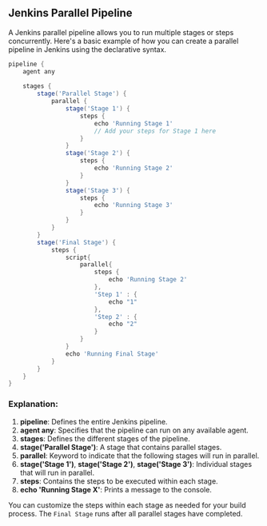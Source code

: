 ## Jenkins Parallel Pipeline
A Jenkins parallel pipeline allows you to run multiple stages or steps concurrently. Here's a basic example of how you can create a parallel pipeline in Jenkins using the declarative syntax.

```groovy
pipeline {
    agent any
    
    stages {
        stage('Parallel Stage') {
            parallel {
                stage('Stage 1') {
                    steps {
                        echo 'Running Stage 1'
                        // Add your steps for Stage 1 here
                    }
                }
                stage('Stage 2') {
                    steps {
                        echo 'Running Stage 2'
                    }
                }
                stage('Stage 3') {
                    steps {
                        echo 'Running Stage 3'
                    }
                }
            }
        }
        stage('Final Stage') {
            steps {
                script{
                    parallel{
                        steps {
                            echo 'Running Stage 2'
                        },
                        'Step 1' : {
                            echo "1"
                        },
                        'Step 2' : {
                            echo "2"
                        }
                    }
                }
                echo 'Running Final Stage'
            }
        }
    }
}
```

### Explanation:

1. **pipeline**: Defines the entire Jenkins pipeline.
2. **agent any**: Specifies that the pipeline can run on any available agent.
3. **stages**: Defines the different stages of the pipeline.
4. **stage('Parallel Stage')**: A stage that contains parallel stages.
5. **parallel**: Keyword to indicate that the following stages will run in parallel.
6. **stage('Stage 1')**, **stage('Stage 2')**, **stage('Stage 3')**: Individual stages that will run in parallel.
7. **steps**: Contains the steps to be executed within each stage.
8. **echo 'Running Stage X'**: Prints a message to the console.

You can customize the steps within each stage as needed for your build process. The `Final Stage` runs after all parallel stages have completed.
